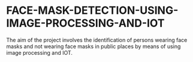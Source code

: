 # FACE-MASK-DETECTION-USING-IMAGE-PROCESSING-AND-IOT
The aim of the project involves the identification of persons wearing face masks and not wearing face masks in public places by means of using image processing and IOT.
